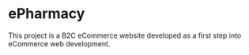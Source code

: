# ePharmacy

This project is a B2C eCommerce website developed as a first step into eCommerce web development.
